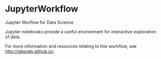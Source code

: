 # JupyterWorkflow
Jupyter Worflow for Data Science

Jupyter notebooks provide a useful environment for interactive exploration of data. 

For more information and resources relating to this workflow, see http://jakevdp.github.io/.
